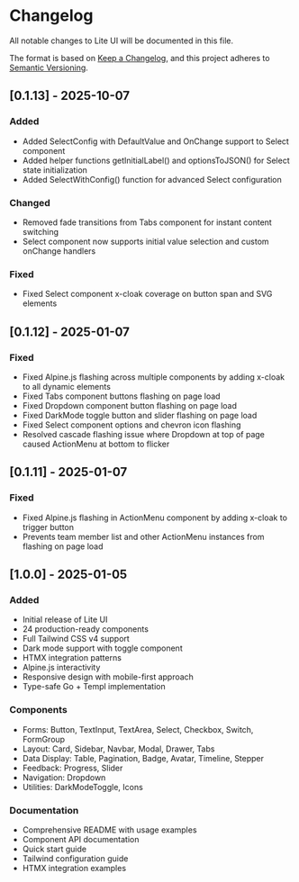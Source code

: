 # Changelog

All notable changes to Lite UI will be documented in this file.

The format is based on [Keep a Changelog](https://keepachangelog.com/en/1.0.0/),
and this project adheres to [Semantic Versioning](https://semver.org/spec/v2.0.0.html).

## [0.1.13] - 2025-10-07

### Added
- Added SelectConfig with DefaultValue and OnChange support to Select component
- Added helper functions getInitialLabel() and optionsToJSON() for Select state initialization
- Added SelectWithConfig() function for advanced Select configuration

### Changed
- Removed fade transitions from Tabs component for instant content switching
- Select component now supports initial value selection and custom onChange handlers

### Fixed
- Fixed Select component x-cloak coverage on button span and SVG elements

## [0.1.12] - 2025-01-07

### Fixed
- Fixed Alpine.js flashing across multiple components by adding x-cloak to all dynamic elements
- Fixed Tabs component buttons flashing on page load
- Fixed Dropdown component button flashing on page load
- Fixed DarkMode toggle button and slider flashing on page load
- Fixed Select component options and chevron icon flashing
- Resolved cascade flashing issue where Dropdown at top of page caused ActionMenu at bottom to flicker

## [0.1.11] - 2025-01-07

### Fixed
- Fixed Alpine.js flashing in ActionMenu component by adding x-cloak to trigger button
- Prevents team member list and other ActionMenu instances from flashing on page load

## [1.0.0] - 2025-01-05

### Added
- Initial release of Lite UI
- 24 production-ready components
- Full Tailwind CSS v4 support
- Dark mode support with toggle component
- HTMX integration patterns
- Alpine.js interactivity
- Responsive design with mobile-first approach
- Type-safe Go + Templ implementation

### Components
- Forms: Button, TextInput, TextArea, Select, Checkbox, Switch, FormGroup
- Layout: Card, Sidebar, Navbar, Modal, Drawer, Tabs
- Data Display: Table, Pagination, Badge, Avatar, Timeline, Stepper
- Feedback: Progress, Slider
- Navigation: Dropdown
- Utilities: DarkModeToggle, Icons

### Documentation
- Comprehensive README with usage examples
- Component API documentation
- Quick start guide
- Tailwind configuration guide
- HTMX integration examples
